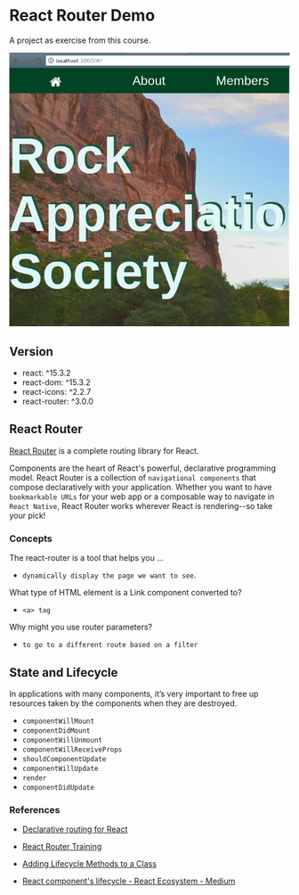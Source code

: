 # React Router Demo #

A project as exercise from this course.

![React Router Members](./screenshots/react-router-members.png)

## Version ##

- react: ^15.3.2
- react-dom: ^15.3.2
- react-icons: ^2.2.7
- react-router: ^3.0.0

## React Router ##

[React Router][1] is a complete routing library for React.

Components are the heart of React's powerful, declarative programming model. React Router is a collection of `navigational components` that compose declaratively with your application. Whether you want to have `bookmarkable URLs` for your web app or a composable way to navigate in `React Native`, React Router works wherever React is rendering--so take your pick!

### Concepts ###

The react-router is a tool that helps you ...

- `dynamically display the page we want to see`.

What type of HTML element is a Link component converted to?

- `<a> tag`

Why might you use router parameters?

- `to go to a different route based on a filter`

## State and Lifecycle ##

In applications with many components, it’s very important to free up resources taken by the components when they are destroyed.

- `componentWillMount`
- `componentDidMount`
- `componentWillUnmount`
- `componentWillReceiveProps`
- `shouldComponentUpdate`
- `componentWillUpdate`
- `render`
- `componentDidUpdate`

### References ###

- [Declarative routing for React][1]
- [React Router Training][2]
- [Adding Lifecycle Methods to a Class][3]
- [React component's lifecycle - React Ecosystem - Medium][4]

  [1]: https://reacttraining.com/react-router/web
  [2]: https://reacttraining.com/react-router/
  [3]: https://reactjs.org/docs/state-and-lifecycle.html#adding-lifecycle-methods-to-a-class
  [4]: https://medium.com/react-ecosystem/react-components-lifecycle-ce09239010df
